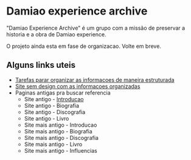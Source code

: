 # Damiao experience archive 

"Damiao Experience Archive" é um grupo com a missão de preservar a historia e a obra de Damiao experience.

O projeto ainda esta em fase de organizacao. Volte em breve.

## Alguns links uteis


* [Tarefas parar organizar as informacoes de maneira estruturada](https://github.com/neyfrota/damiao/projects/1)
* [Site sem design com as informacoes organizadas](https://neyfrota.github.io/damiao/website/)
* Paginas antigas pra buscar referencia
    * Site antigo - [Introducao](https://neyfrota.github.io/damiao/arquivos/backups-resgatados/waybackmachine/site-novo-home.html)
    * Site antigo - Biografia
    * Site antigo - Discografia
    * Site antigo - Livro
    * Site mais antigo - Introducao 
    * Site mais antigo - Biografia
    * Site mais antigo - Discografia
    * Site mais antigo - Livro
    * Site mais antigo - Influencias
 

